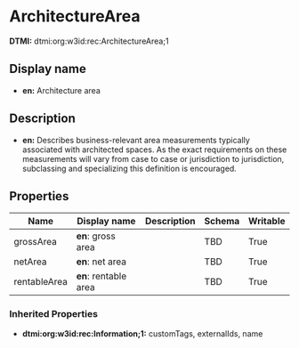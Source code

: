 # ArchitectureArea
**DTMI:** dtmi:org:w3id:rec:ArchitectureArea;1
## Display name
- **en:** Architecture area
## Description
- **en:** Describes business-relevant area measurements typically associated with architected spaces. As the exact requirements on these measurements will vary from case to case or jurisdiction to jurisdiction, subclassing and specializing this definition is encouraged.
## Properties
|Name|Display name|Description|Schema|Writable|
|-|-|-|-|-|
|grossArea|**en**: gross area||TBD|True|
|netArea|**en**: net area||TBD|True|
|rentableArea|**en**: rentable area||TBD|True|
### Inherited Properties
* **dtmi:org:w3id:rec:Information;1:** customTags, externalIds, name
